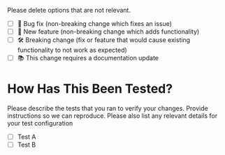 Please delete options that are not relevant.

- [ ] 🐞 Bug fix (non-breaking change which fixes an issue)
- [ ] 🚀 New feature (non-breaking change which adds functionality)
- [ ] 🛠 Breaking change (fix or feature that would cause existing functionality to not work as expected)
- [ ] 📚 This change requires a documentation update

# How Has This Been Tested?

Please describe the tests that you ran to verify your changes. Provide instructions so we can reproduce. Please also list any relevant details for your test configuration

- [ ] Test A
- [ ] Test B
